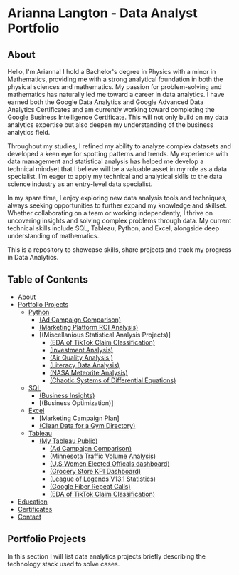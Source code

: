 # Arianna Langton - Data Analyst Portfolio
## About
Hello, I'm Arianna! I hold a Bachelor's degree in Physics with a minor in Mathematics, providing me with a strong analytical foundation in both the physical sciences and mathematics. My passion for problem-solving and mathematics has naturally led me toward a career in data analytics. I have earned both the Google Data Analytics and Google Advanced Data Analytics Certificates and am currently working toward completing the Google Business Intelligence Certificate. This will not only build on my data analytics expertise but also deepen my understanding of the business analytics field. 

Throughout my studies, I refined my ability to analyze complex datasets and developed a keen eye for spotting patterns and trends. My experience with data management and statistical analysis has helped me develop a technical mindset that I believe will be a valuable asset in my role as a data specialist. I’m eager to apply my technical and analytical skills to the data science industry as an entry-level data specialist.

In my spare time, I enjoy exploring new data analysis tools and techniques, always seeking opportunities to further expand my knowledge and skillset. Whether collaborating on a team or working independently, I thrive on uncovering insights and solving complex problems through data. My current technical skills include SQL, Tableau, Python, and Excel, alongside deep understanding of mathematics..

This is a repository to showcase skills, share projects and track my progress in Data Analytics.
## Table of Contents
- [About](https://github.com/ariannalangton/Portfolio/blob/main/README.md#about)
- [Portfolio Projects](https://github.com/ariannalangton/Portfolio/blob/main/README.md#portfolio-projects)
  - [Python](https://github.com/ariannalangton/Portfolio/blob/main/README.md#Python)
    -  [(Ad Campaign Comparison)](https://github.com/ariannalangton/Portfolio/blob/main/README.md#Analyzing-Ad-Platform-Success)
    -  [(Marketing Platform ROI Analysis)](https://github.com/ariannalangton/Portfolio/blob/main/README.md#analyzing-marketing-campaigns-on-different-platforms)
      - [(Miscellanious Statistical Analysis Projects)] 
        - [(EDA of TikTok Claim Classification)](https://github.com/ariannalangton/Portfolio/blob/main/README.md#analyzing-tiktok-video-statistics)
        - [(Investment Analysis)](https://github.com/ariannalangton/Portfolio/blob/main/README.md#Analyzing-Industries-and-Countires-for-Investments)
        - [(Air Quality Analysis )](https://github.com/ariannalangton/Portfolio/blob/main/README.md#Air-Quality-Probability-Density)
        - [(Literacy Data Analysis)](https://github.com/ariannalangton/Portfolio/blob/main/README.md#Literacy-Data-Probability-Density)      
        - [(NASA Meteorite Analysis)](https://github.com/ariannalangton/Portfolio/blob/main/README.md#Analyzing-Meteroite-Landings-Recorded-by-NASA)
        - [(Chaotic Systems of Differential Equations)](https://github.com/ariannalangton/Portfolio/blob/main/README.md#Chaotic-Systems-of-Differenital-Equations)
  - [SQL](https://github.com/ariannalangton/Portfolio/blob/main/README.md#SQL)
    - [(Business Insights)](https://github.com/ariannalangton/Portfolio/blob/main/README.md#Generating-and-Analyzing-Business-Data)
    - [(Business Optimization)]
  - [Excel](https://github.com/ariannalangton/Portfolio/blob/main/README.md#Excel-and-Sheets)
    - [Marketing Campaign Plan]
    - [(Clean Data for a Gym Directory)](https://github.com/ariannalangton/Portfolio/blob/main/README.md#Cleaning-Web-Scraped-Data-for-a-Directory)
  - [Tableau](https://github.com/ariannalangton/Portfolio/blob/main/README.md#Tableau)
    - [(My Tableau Public)](https://public.tableau.com/app/profile/arianna.langton5684/vizzes)
      - [(Ad Campaign Comparison)](https://github.com/ariannalangton/Portfolio/blob/main/README.md#Ad-Campaign-Comparison)
      - [(Minnesota Traffic Volume Analysis)](https://github.com/ariannalangton/Portfolio/blob/main/README.md#Minnesota-Traffic-Volume-Analysis)
      - [(U.S Women Elected Officals dashboard)](https://github.com/ariannalangton/Portfolio/blob/main/README.md#Women-Elected-Officials)
      - [(Grocery Store KPI Dashboard)](https://github.com/ariannalangton/Portfolio/blob/main/README.md#Grocery-Store-KPI-Dashboard)
      - [(League of Legends V13.1 Statistics)](https://github.com/ariannalangton/Portfolio/blob/main/README.md#League-of-Legends-Statistics)
      - [(Google Fiber Repeat Calls)](https://github.com/ariannalangton/Portfolio/blob/main/README.md#Google-Fiber-Repeat-Calls-Analysis)
      - [(EDA of TikTok Claim Classification)](https://github.com/ariannalangton/Portfolio/blob/main/README.md#EDA-of-TikTok-Claim-Classification)
- [Education](https://github.com/ariannalangton/Portfolio/blob/main/README.md#education)  
- [Certificates](https://github.com/ariannalangton/Portfolio/blob/main/README.md#certificates)
- [Contact](https://github.com/ariannalangton/Portfolio/blob/main/README.md#contacts)
 
## Portfolio Projects
In this section I will list data analytics projects briefly describing the technology stack used to solve cases.

